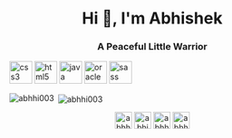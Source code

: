 <h1 align="center">Hi 👋, I'm Abhishek</h1>
<h3 align="center">A Peaceful Little Warrior</h3>

<p align="left"><img src="https://devicons.github.io/devicon/devicon.git/icons/css3/css3-original-wordmark.svg" alt="css3" width="40" height="40"/> <img src="https://devicons.github.io/devicon/devicon.git/icons/html5/html5-original-wordmark.svg" alt="html5" width="40" height="40"/> <img src="https://devicons.github.io/devicon/devicon.git/icons/java/java-original-wordmark.svg" alt="java" width="40" height="40"/> <img src="https://devicons.github.io/devicon/devicon.git/icons/oracle/oracle-original.svg" alt="oracle" width="40" height="40"/> <img src="https://devicons.github.io/devicon/devicon.git/icons/sass/sass-original.svg" alt="sass" width="40" height="40"/></p><p><img align="left" src="https://github-readme-stats.vercel.app/api/top-langs/?username=abhhi003&layout=compact&hide=html" alt="abhhi003" /></p>

<p>&nbsp;<img align="center" src="https://github-readme-stats.vercel.app/api?username=abhhi003&show_icons=true" alt="abhhi003" /></p>

<p align="center">
<a href="https://twitter.com/abhhishek003" target="blank"><img align="center" src="https://cdn.jsdelivr.net/npm/simple-icons@3.0.1/icons/twitter.svg" alt="abhhishek003" height="30" width="30" /></a>
<a href="https://linkedin.com/in/abhishek-kumar-62426395" target="blank"><img align="center" src="https://cdn.jsdelivr.net/npm/simple-icons@3.0.1/icons/linkedin.svg" alt="abhishek-kumar-62426395" height="30" width="30" /></a>
<a href="https://fb.com/abhhi003" target="blank"><img align="center" src="https://cdn.jsdelivr.net/npm/simple-icons@3.0.1/icons/facebook.svg" alt="abhhi003" height="30" width="30" /></a>
<a href="https://instagram.com/abhhishek__" target="blank"><img align="center" src="https://cdn.jsdelivr.net/npm/simple-icons@3.0.1/icons/instagram.svg" alt="abhhishek__" height="30" width="30" /></a>
</p>
